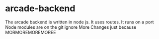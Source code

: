 # arcade-backend

The arcade backend is written in node js.  It uses routes.  It runs on a port
Node modules are on the git ignore
More Changes just because
MORMOREMOREMOREE
